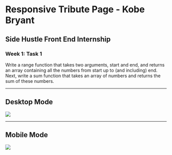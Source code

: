# Responsive Tribute Page - Kobe Bryant
## Side Hustle Front End Internship
### Week 1: Task 1
Write a range function that takes two arguments, start and end, and returns an array containing all the numbers from start up to (and including) end. Next, write a sum function that takes an array of numbers and returns the sum of these numbers.

---

## Desktop Mode
![](https://github.com/Karllouise-code/tribute-page-bmamba/blob/master/images/tribute_desktop.gif)

---

## Mobile Mode
![](https://github.com/Karllouise-code/tribute-page-bmamba/blob/master/images/tribute_mobile.gif)
